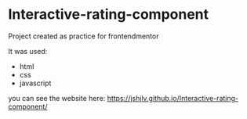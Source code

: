# Interactive-rating-component

Project created as practice for frontendmentor

It was used:
- html
- css
- javascript

you can see the website here:
https://jshjlv.github.io/Interactive-rating-component/
